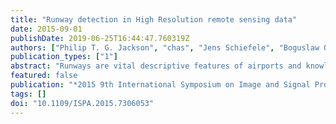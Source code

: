 ```yaml
---
title: "Runway detection in High Resolution remote sensing data"
date: 2015-09-01
publishDate: 2019-06-25T16:44:47.760319Z
authors: ["Philip T. G. Jackson", "chas", "Jens Schiefele", "Boguslaw Obara"]
publication_types: ["1"]
abstract: "Runways are vital descriptive features of airports and knowledge of their location is important to many aviation and military applications. With the recent wide availability of remote sensing data, there is demand for an automatic process of extracting runway geometry from satellite imagery. In particular, Very High Resolution (VHR) data makes it feasible to extract a runway's area precisely. In this paper we establish a novel method for accurate and precise extraction of geometric polygons for an arbitrary number of runways in VHR remote sensing imagery. Validated results are demonstrated for a dataset of twelve images of six different airports, at 61 cm resolution from the QuickBird II satellite."
featured: false
publication: "*2015 9th International Symposium on Image and Signal Processing and Analysis (ISPA)*"
tags: []
doi: "10.1109/ISPA.2015.7306053"
---
```

